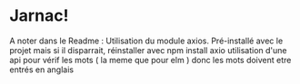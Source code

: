 # Jarnac! 

A noter dans le Readme :
Utilisation du module axios. Pré-installé avec le projet mais si il disparrait, réinstaller avec npm install axio
utilisation d'une api pour vérif les mots ( la meme que pour elm ) donc les mots doivent etre entrés en anglais
